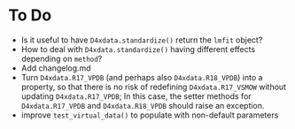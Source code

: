 # To Do

* Is it useful to have `D4xdata.standardize()` return the `lmfit` object?
* How to deal with `D4xdata.standardize()` having different effects depending on `method`?
* Add changelog.md
* Turn `D4xdata.R17_VPDB` (and perhaps also `D4xdata.R18_VPDB`) into a property, so that there is no risk of redefining `D4xdata.R17_VSMOW` without updating `D4xdata.R17_VPDB`; In this case, the setter methods for `D4xdata.R17_VPDB` and `D4xdata.R18_VPDB` should raise an exception.
* improve `test_virtual_data()` to populate with non-default parameters